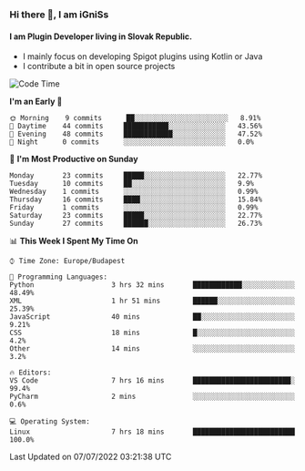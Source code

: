 ### Hi there 👋, I am iGniSs

#### I am Plugin Developer living in Slovak Republic.
- I mainly focus on developing Spigot plugins using Kotlin or Java
- I contribute a bit in open source projects

<!--START_SECTION:waka-->
![Code Time](http://img.shields.io/badge/Code%20Time-800%20hrs%2022%20mins-blue)

**I'm an Early 🐤** 

```text
🌞 Morning    9 commits      ██░░░░░░░░░░░░░░░░░░░░░░░   8.91% 
🌆 Daytime    44 commits     ███████████░░░░░░░░░░░░░░   43.56% 
🌃 Evening    48 commits     ████████████░░░░░░░░░░░░░   47.52% 
🌙 Night      0 commits      ░░░░░░░░░░░░░░░░░░░░░░░░░   0.0%

```
📅 **I'm Most Productive on Sunday** 

```text
Monday       23 commits     █████░░░░░░░░░░░░░░░░░░░░   22.77% 
Tuesday      10 commits     ██░░░░░░░░░░░░░░░░░░░░░░░   9.9% 
Wednesday    1 commits      ░░░░░░░░░░░░░░░░░░░░░░░░░   0.99% 
Thursday     16 commits     ████░░░░░░░░░░░░░░░░░░░░░   15.84% 
Friday       1 commits      ░░░░░░░░░░░░░░░░░░░░░░░░░   0.99% 
Saturday     23 commits     █████░░░░░░░░░░░░░░░░░░░░   22.77% 
Sunday       27 commits     ██████░░░░░░░░░░░░░░░░░░░   26.73%

```


📊 **This Week I Spent My Time On** 

```text
⌚︎ Time Zone: Europe/Budapest

💬 Programming Languages: 
Python                   3 hrs 32 mins       ████████████░░░░░░░░░░░░░   48.49% 
XML                      1 hr 51 mins        ██████░░░░░░░░░░░░░░░░░░░   25.39% 
JavaScript               40 mins             ██░░░░░░░░░░░░░░░░░░░░░░░   9.21% 
CSS                      18 mins             █░░░░░░░░░░░░░░░░░░░░░░░░   4.2% 
Other                    14 mins             ░░░░░░░░░░░░░░░░░░░░░░░░░   3.2%

🔥 Editors: 
VS Code                  7 hrs 16 mins       ████████████████████████░   99.4% 
PyCharm                  2 mins              ░░░░░░░░░░░░░░░░░░░░░░░░░   0.6%

💻 Operating System: 
Linux                    7 hrs 18 mins       █████████████████████████   100.0%

```


 Last Updated on 07/07/2022 03:21:38 UTC
<!--END_SECTION:waka-->